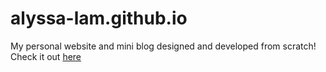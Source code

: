 # alyssa-lam.github.io
My personal website and mini blog designed and developed from scratch! Check it out [here](https://alyssa-lam.github.io/)
